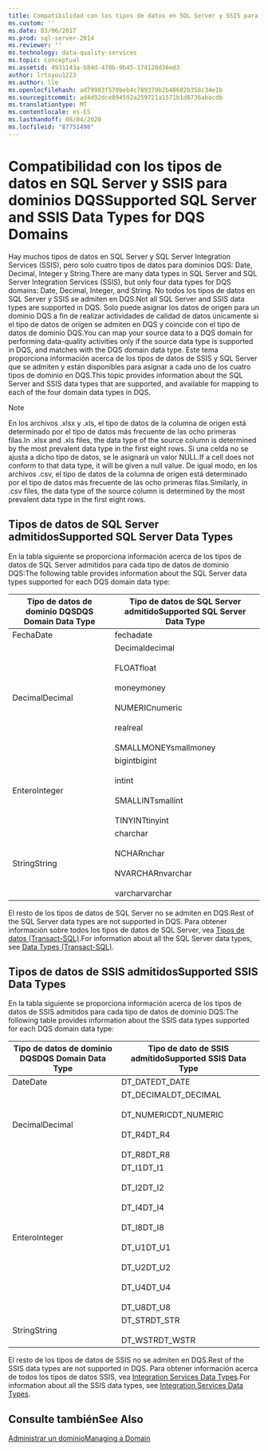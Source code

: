 ```yaml
---
title: Compatibilidad con los tipos de datos en SQL Server y SSIS para dominios DQS | Microsoft Docs
ms.custom: ''
ms.date: 03/06/2017
ms.prod: sql-server-2014
ms.reviewer: ''
ms.technology: data-quality-services
ms.topic: conceptual
ms.assetid: 4931143a-b84d-478b-9b45-174128d36ed3
author: lrtoyou1223
ms.author: lle
ms.openlocfilehash: ad79983f570beb4c789379b2b48682b358c34e1b
ms.sourcegitcommit: ad4d92dce894592a259721a1571b1d8736abacdb
ms.translationtype: MT
ms.contentlocale: es-ES
ms.lasthandoff: 08/04/2020
ms.locfileid: "87751498"
---
```

# <a name="supported-sql-server-and-ssis-data-types-for-dqs-domains"></a><span data-ttu-id="a9f64-102">Compatibilidad con los tipos de datos en SQL Server y SSIS para dominios DQS</span><span class="sxs-lookup"><span data-stu-id="a9f64-102">Supported SQL Server and SSIS Data Types for DQS Domains</span></span>
  <span data-ttu-id="a9f64-103">Hay muchos tipos de datos en SQL Server y SQL Server Integration Services (SSIS), pero solo cuatro tipos de datos para dominios DQS: Date, Decimal, Integer y String.</span><span class="sxs-lookup"><span data-stu-id="a9f64-103">There are many data types in SQL Server and SQL Server Integration Services (SSIS), but only four data types for DQS domains: Date, Decimal, Integer, and String.</span></span> <span data-ttu-id="a9f64-104">No todos los tipos de datos en SQL Server y SSIS se admiten en DQS.</span><span class="sxs-lookup"><span data-stu-id="a9f64-104">Not all SQL Server and SSIS data types are supported in DQS.</span></span> <span data-ttu-id="a9f64-105">Solo puede asignar los datos de origen para un dominio DQS a fin de realizar actividades de calidad de datos únicamente si el tipo de datos de origen se admiten en DQS y coincide con el tipo de datos de dominio DQS.</span><span class="sxs-lookup"><span data-stu-id="a9f64-105">You can map your source data to a DQS domain for performing data-quality activities only if the source data type is supported in DQS, and matches with the DQS domain data type.</span></span> <span data-ttu-id="a9f64-106">Este tema proporciona información acerca de los tipos de datos de SSIS y SQL Server que se admiten y están disponibles para asignar a cada uno de los cuatro tipos de dominio en DQS.</span><span class="sxs-lookup"><span data-stu-id="a9f64-106">This topic provides information about the SQL Server and SSIS data types that are supported, and available for mapping to each of the four domain data types in DQS.</span></span>  
  
> [!NOTE]  
>  <span data-ttu-id="a9f64-107">En los archivos .xlsx y .xls, el tipo de datos de la columna de origen está determinado por el tipo de datos más frecuente de las ocho primeras filas.</span><span class="sxs-lookup"><span data-stu-id="a9f64-107">In .xlsx and .xls files, the data type of the source column is determined by the most prevalent data type in the first eight rows.</span></span> <span data-ttu-id="a9f64-108">Si una celda no se ajusta a dicho tipo de datos, se le asignará un valor NULL.</span><span class="sxs-lookup"><span data-stu-id="a9f64-108">If a cell does not conform to that data type, it will be given a null value.</span></span> <span data-ttu-id="a9f64-109">De igual modo, en los archivos .csv, el tipo de datos de la columna de origen está determinado por el tipo de datos más frecuente de las ocho primeras filas.</span><span class="sxs-lookup"><span data-stu-id="a9f64-109">Similarly, in .csv files, the data type of the source column is determined by the most prevalent data type in the first eight rows.</span></span>  
  
##  <a name="supported-sql-server-data-types"></a><a name="SQLServer"></a><span data-ttu-id="a9f64-110">Tipos de datos de SQL Server admitidos</span><span class="sxs-lookup"><span data-stu-id="a9f64-110">Supported SQL Server Data Types</span></span>  
 <span data-ttu-id="a9f64-111">En la tabla siguiente se proporciona información acerca de los tipos de datos de SQL Server admitidos para cada tipo de datos de dominio DQS:</span><span class="sxs-lookup"><span data-stu-id="a9f64-111">The following table provides information about the SQL Server data types supported for each DQS domain data type:</span></span>  
  
|<span data-ttu-id="a9f64-112">Tipo de datos de dominio DQS</span><span class="sxs-lookup"><span data-stu-id="a9f64-112">DQS Domain Data Type</span></span>|<span data-ttu-id="a9f64-113">Tipo de datos de SQL Server admitido</span><span class="sxs-lookup"><span data-stu-id="a9f64-113">Supported SQL Server Data Type</span></span>|  
|--------------------------|------------------------------------|  
|<span data-ttu-id="a9f64-114">Fecha</span><span class="sxs-lookup"><span data-stu-id="a9f64-114">Date</span></span>|<span data-ttu-id="a9f64-115">fecha</span><span class="sxs-lookup"><span data-stu-id="a9f64-115">date</span></span>|  
|<span data-ttu-id="a9f64-116">Decimal</span><span class="sxs-lookup"><span data-stu-id="a9f64-116">Decimal</span></span>|<span data-ttu-id="a9f64-117">Decimal</span><span class="sxs-lookup"><span data-stu-id="a9f64-117">decimal</span></span><br /><br /> <span data-ttu-id="a9f64-118">FLOAT</span><span class="sxs-lookup"><span data-stu-id="a9f64-118">float</span></span><br /><br /> <span data-ttu-id="a9f64-119">money</span><span class="sxs-lookup"><span data-stu-id="a9f64-119">money</span></span><br /><br /> <span data-ttu-id="a9f64-120">NUMERIC</span><span class="sxs-lookup"><span data-stu-id="a9f64-120">numeric</span></span><br /><br /> <span data-ttu-id="a9f64-121">real</span><span class="sxs-lookup"><span data-stu-id="a9f64-121">real</span></span><br /><br /> <span data-ttu-id="a9f64-122">SMALLMONEY</span><span class="sxs-lookup"><span data-stu-id="a9f64-122">smallmoney</span></span>|  
|<span data-ttu-id="a9f64-123">Entero</span><span class="sxs-lookup"><span data-stu-id="a9f64-123">Integer</span></span>|<span data-ttu-id="a9f64-124">bigint</span><span class="sxs-lookup"><span data-stu-id="a9f64-124">bigint</span></span><br /><br /> <span data-ttu-id="a9f64-125">int</span><span class="sxs-lookup"><span data-stu-id="a9f64-125">int</span></span><br /><br /> <span data-ttu-id="a9f64-126">SMALLINT</span><span class="sxs-lookup"><span data-stu-id="a9f64-126">smallint</span></span><br /><br /> <span data-ttu-id="a9f64-127">TINYINT</span><span class="sxs-lookup"><span data-stu-id="a9f64-127">tinyint</span></span>|  
|<span data-ttu-id="a9f64-128">String</span><span class="sxs-lookup"><span data-stu-id="a9f64-128">String</span></span>|<span data-ttu-id="a9f64-129">char</span><span class="sxs-lookup"><span data-stu-id="a9f64-129">char</span></span><br /><br /> <span data-ttu-id="a9f64-130">NCHAR</span><span class="sxs-lookup"><span data-stu-id="a9f64-130">nchar</span></span><br /><br /> <span data-ttu-id="a9f64-131">NVARCHAR</span><span class="sxs-lookup"><span data-stu-id="a9f64-131">nvarchar</span></span><br /><br /> <span data-ttu-id="a9f64-132">varchar</span><span class="sxs-lookup"><span data-stu-id="a9f64-132">varchar</span></span>|  
  
 <span data-ttu-id="a9f64-133">El resto de los tipos de datos de SQL Server no se admiten en DQS.</span><span class="sxs-lookup"><span data-stu-id="a9f64-133">Rest of the SQL Server data types are not supported in DQS.</span></span> <span data-ttu-id="a9f64-134">Para obtener información sobre todos los tipos de datos de SQL Server, vea [Tipos de datos &#40;Transact-SQL&#41;](/sql/t-sql/data-types/data-types-transact-sql).</span><span class="sxs-lookup"><span data-stu-id="a9f64-134">For information about all the SQL Server data types, see [Data Types &#40;Transact-SQL&#41;](/sql/t-sql/data-types/data-types-transact-sql).</span></span>  
  
##  <a name="supported-ssis-data-types"></a><a name="SSIS"></a><span data-ttu-id="a9f64-135">Tipos de datos de SSIS admitidos</span><span class="sxs-lookup"><span data-stu-id="a9f64-135">Supported SSIS Data Types</span></span>  
 <span data-ttu-id="a9f64-136">En la tabla siguiente se proporciona información acerca de los tipos de datos de SSIS admitidos para cada tipo de datos de dominio DQS:</span><span class="sxs-lookup"><span data-stu-id="a9f64-136">The following table provides information about the SSIS data types supported for each DQS domain data type:</span></span>  
  
|<span data-ttu-id="a9f64-137">Tipo de datos de dominio DQS</span><span class="sxs-lookup"><span data-stu-id="a9f64-137">DQS Domain Data Type</span></span>|<span data-ttu-id="a9f64-138">Tipo de dato de SSIS admitido</span><span class="sxs-lookup"><span data-stu-id="a9f64-138">Supported SSIS Data Type</span></span>|  
|--------------------------|------------------------------|  
|<span data-ttu-id="a9f64-139">Date</span><span class="sxs-lookup"><span data-stu-id="a9f64-139">Date</span></span>|<span data-ttu-id="a9f64-140">DT_DATE</span><span class="sxs-lookup"><span data-stu-id="a9f64-140">DT_DATE</span></span>|  
|<span data-ttu-id="a9f64-141">Decimal</span><span class="sxs-lookup"><span data-stu-id="a9f64-141">Decimal</span></span>|<span data-ttu-id="a9f64-142">DT_DECIMAL</span><span class="sxs-lookup"><span data-stu-id="a9f64-142">DT_DECIMAL</span></span><br /><br /> <span data-ttu-id="a9f64-143">DT_NUMERIC</span><span class="sxs-lookup"><span data-stu-id="a9f64-143">DT_NUMERIC</span></span><br /><br /> <span data-ttu-id="a9f64-144">DT_R4</span><span class="sxs-lookup"><span data-stu-id="a9f64-144">DT_R4</span></span><br /><br /> <span data-ttu-id="a9f64-145">DT_R8</span><span class="sxs-lookup"><span data-stu-id="a9f64-145">DT_R8</span></span>|  
|<span data-ttu-id="a9f64-146">Entero</span><span class="sxs-lookup"><span data-stu-id="a9f64-146">Integer</span></span>|<span data-ttu-id="a9f64-147">DT_I1</span><span class="sxs-lookup"><span data-stu-id="a9f64-147">DT_I1</span></span><br /><br /> <span data-ttu-id="a9f64-148">DT_I2</span><span class="sxs-lookup"><span data-stu-id="a9f64-148">DT_I2</span></span><br /><br /> <span data-ttu-id="a9f64-149">DT_I4</span><span class="sxs-lookup"><span data-stu-id="a9f64-149">DT_I4</span></span><br /><br /> <span data-ttu-id="a9f64-150">DT_I8</span><span class="sxs-lookup"><span data-stu-id="a9f64-150">DT_I8</span></span><br /><br /> <span data-ttu-id="a9f64-151">DT_U1</span><span class="sxs-lookup"><span data-stu-id="a9f64-151">DT_U1</span></span><br /><br /> <span data-ttu-id="a9f64-152">DT_U2</span><span class="sxs-lookup"><span data-stu-id="a9f64-152">DT_U2</span></span><br /><br /> <span data-ttu-id="a9f64-153">DT_U4</span><span class="sxs-lookup"><span data-stu-id="a9f64-153">DT_U4</span></span><br /><br /> <span data-ttu-id="a9f64-154">DT_U8</span><span class="sxs-lookup"><span data-stu-id="a9f64-154">DT_U8</span></span>|  
|<span data-ttu-id="a9f64-155">String</span><span class="sxs-lookup"><span data-stu-id="a9f64-155">String</span></span>|<span data-ttu-id="a9f64-156">DT_STR</span><span class="sxs-lookup"><span data-stu-id="a9f64-156">DT_STR</span></span><br /><br /> <span data-ttu-id="a9f64-157">DT_WSTR</span><span class="sxs-lookup"><span data-stu-id="a9f64-157">DT_WSTR</span></span>|  
  
 <span data-ttu-id="a9f64-158">El resto de los tipos de datos de SSIS no se admiten en DQS.</span><span class="sxs-lookup"><span data-stu-id="a9f64-158">Rest of the SSIS data types are not supported in DQS.</span></span> <span data-ttu-id="a9f64-159">Para obtener información acerca de todos los tipos de datos SSIS, vea [Integration Services Data Types](../integration-services/data-flow/integration-services-data-types.md).</span><span class="sxs-lookup"><span data-stu-id="a9f64-159">For information about all the SSIS data types, see [Integration Services Data Types](../integration-services/data-flow/integration-services-data-types.md).</span></span>  
  
## <a name="see-also"></a><span data-ttu-id="a9f64-160">Consulte también</span><span class="sxs-lookup"><span data-stu-id="a9f64-160">See Also</span></span>  
 [<span data-ttu-id="a9f64-161">Administrar un dominio</span><span class="sxs-lookup"><span data-stu-id="a9f64-161">Managing a Domain</span></span>](../../2014/data-quality-services/managing-a-domain.md)  
  
  
